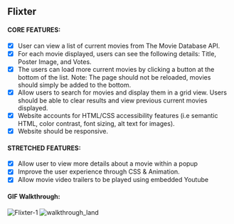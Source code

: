 ## Flixter

#### CORE FEATURES:
- [x] User can view a list of current movies from The Movie Database API.
- [x] For each movie displayed, users can see the following details: Title, Poster Image, and Votes.
- [x] The users can load more current movies by clicking a button at the bottom of the list. Note: The page should not be reloaded, movies should simply be added to the bottom.
- [x] Allow users to search for movies and display them in a grid view. Users should be able to clear results and view previous current movies displayed.
- [x] Website accounts for HTML/CSS accessibility features (i.e semantic HTML, color contrast, font sizing, alt text for images).
- [x] Website should be responsive.

#### STRETCHED FEATURES:
- [x] Allow user to view more details about a movie within a popup
- [x] Improve the user experience through CSS & Animation.
- [x] Allow movie video trailers to be played using embedded Youtube

#### GIF Walkthrough:

![Flixter-1](https://user-images.githubusercontent.com/66381939/168675311-65919b57-0f16-4457-ade0-5aae1fe54943.gif)
![walkthrough_land](https://user-images.githubusercontent.com/66381939/168676104-5e40279b-2c96-459d-a42b-1df181ce120e.gif)
